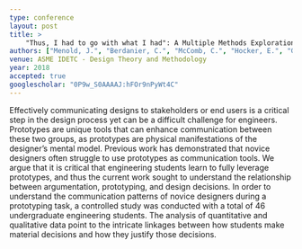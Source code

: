```yaml
---
type: conference
layout: post
title: >
    "Thus, I had to go with what I had": A Multiple Methods Exploration of Novice Designers Articulation of Prototyping Decisions
authors: ["Menold, J.", "Berdanier, C.", "McComb, C.", "Hocker, E.", "Gardner, L."]
venue: ASME IDETC - Design Theory and Methodology
year: 2018
accepted: true
googlescholar: "0P9w_S0AAAAJ:hFOr9nPyWt4C"
---
```

Effectively communicating designs to stakeholders or end users is a critical step in the design process yet can be a difficult challenge for engineers. Prototypes are unique tools that can enhance communication between these two groups, as prototypes are physical manifestations of the designer’s mental model. Previous work has demonstrated that novice designers often struggle to use prototypes as communication tools. We argue that it is critical that engineering students learn to fully leverage prototypes, and thus the current work sought to understand the relationship between argumentation, prototyping, and design decisions. In order to understand the communication patterns of novice designers during a prototyping task, a controlled study was conducted with a total of 46 undergraduate engineering students. The analysis of quantitative and qualitative data point to the intricate linkages between how students make material decisions and how they justify those decisions.
